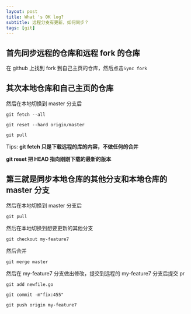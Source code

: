 ```yaml
---
layout: post
title: What 's OK log?
subtitle: 远程分支有更新，如何同步？
tags: [git]
---
```


## 首先同步远程的仓库和远程 fork 的仓库

在 github 上找到 fork 到自己主页的仓库，然后点击`Sync fork`

## 其次本地仓库和自己主页的仓库

然后在本地切换到 master 分支后

```shell
git fetch --all
```

```shell
git reset --hard origin/master
```

```shell
git pull
```

Tips:
**git fetch 只是下载远程的库的内容，不做任何的合并**

**git reset 把 HEAD 指向刚刚下载的最新的版本**

## 第三就是同步本地仓库的其他分支和本地仓库的 master 分支

然后在本地切换到 master 分支后

```shell
git pull
```

然后在本地切换到想要更新的其他分支

```shell
git checkout my-feature7
```

然后合并

```shell
git merge master
```

然后在 my-feature7 分支做出修改，提交到远程的 my-feature7 分支后提交 pr

```shell
git add newfile.go
```

```shell
git commit -m"fix:455"
```

```shell
git push origin my-feature7
```
